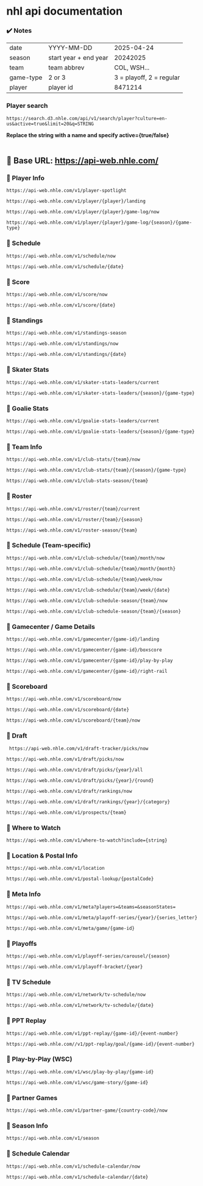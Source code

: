 # nhl api documentation


### ✔️ Notes

|  |  |  |
| --- | --- | --- |
| date | YYYY-MM-DD | 2025-04-24 |
| season | start year + end year | 20242025 |
| team | team abbrev | COL, WSH... |
| game-type | 2 or 3 | 3 = playoff, 2 = regular |
| player | player id | 8471214 |

###  Player search
```
https://search.d3.nhle.com/api/v1/search/player?culture=en-us&active=true&limit=20&q=STRING
```
  **Replace the string with a name and specify active={true/false}**
<br> <br>
## 📌 Base URL: https://api-web.nhle.com/

### 🔹 Player Info

```
https://api-web.nhle.com/v1/player-spotlight
```
```
https://api-web.nhle.com/v1/player/{player}/landing
```
```
https://api-web.nhle.com/v1/player/{player}/game-log/now
```
```
https://api-web.nhle.com/v1/player/{player}/game-log/{season}/{game-type}
```

### 🔹 Schedule

```
https://api-web.nhle.com/v1/schedule/now
```
```
https://api-web.nhle.com/v1/schedule/{date}
```

### 🔹 Score

```
https://api-web.nhle.com/v1/score/now
```
```
https://api-web.nhle.com/v1/score/{date}
```

### 🔹 Standings

```
https://api-web.nhle.com/v1/standings-season
```
```
https://api-web.nhle.com/v1/standings/now
```
```
https://api-web.nhle.com/v1/standings/{date}
```

### 🔹 Skater Stats

```
https://api-web.nhle.com/v1/skater-stats-leaders/current
```
```
https://api-web.nhle.com/v1/skater-stats-leaders/{season}/{game-type}
```

### 🔹 Goalie Stats

```
https://api-web.nhle.com/v1/goalie-stats-leaders/current
```
```
https://api-web.nhle.com/v1/goalie-stats-leaders/{season}/{game-type}
```
### 🔹 Team Info

```
https://api-web.nhle.com/v1/club-stats/{team}/now
```
```
https://api-web.nhle.com/v1/club-stats/{team}/{season}/{game-type}
```
```
https://api-web.nhle.com/v1/club-stats-season/{team}
```
### 🔹 Roster

```
https://api-web.nhle.com/v1/roster/{team}/current
```
```
https://api-web.nhle.com/v1/roster/{team}/{season}
```
```
https://api-web.nhle.com/v1/roster-season/{team}
```
### 🔹 Schedule (Team-specific)

```
https://api-web.nhle.com/v1/club-schedule/{team}/month/now
```
```
https://api-web.nhle.com/v1/club-schedule/{team}/month/{month}
```
```
https://api-web.nhle.com/v1/club-schedule/{team}/week/now
```
```
https://api-web.nhle.com/v1/club-schedule/{team}/week/{date}
```
```
https://api-web.nhle.com/v1/club-schedule-season/{team}/now
```
```
https://api-web.nhle.com/v1/club-schedule-season/{team}/{season}
```
### 🔹 Gamecenter / Game Details

```
https://api-web.nhle.com/v1/gamecenter/{game-id}/landing
```
```
https://api-web.nhle.com/v1/gamecenter/{game-id}/boxscore
```
```
https://api-web.nhle.com/v1/gamecenter/{game-id}/play-by-play
```
```
https://api-web.nhle.com/v1/gamecenter/{game-id}/right-rail
```
### 🔹 Scoreboard

```
https://api-web.nhle.com/v1/scoreboard/now
```
```
https://api-web.nhle.com/v1/scoreboard/{date}
```
```
https://api-web.nhle.com/v1/scoreboard/{team}/now
```
### 🔹 Draft
```
 https://api-web.nhle.com/v1/draft-tracker/picks/now
```
```
https://api-web.nhle.com/v1/draft/picks/now
```
```
https://api-web.nhle.com/v1/draft/picks/{year}/all
```
```
https://api-web.nhle.com/v1/draft/picks/{year}/{round}
```
```
https://api-web.nhle.com/v1/draft/rankings/now
```
```
https://api-web.nhle.com/v1/draft/rankings/{year}/{category}
```
```
https://api-web.nhle.com/v1/prospects/{team}
```
### 🔹 Where to Watch

```
https://api-web.nhle.com/v1/where-to-watch?include={string}
```
 
### 🔹 Location & Postal Info

```
https://api-web.nhle.com/v1/location
```
```
https://api-web.nhle.com/v1/postal-lookup/{postalCode}
```

### 🔹 Meta Info

```
https://api-web.nhle.com/v1/meta?players=&teams=&seasonStates=
```
```
https://api-web.nhle.com/v1/meta/playoff-series/{year}/{series_letter}
```
```
https://api-web.nhle.com/v1/meta/game/{game-id}
```

### 🔹 Playoffs

```
https://api-web.nhle.com/v1/playoff-series/carousel/{season}
```
```
https://api-web.nhle.com/v1/playoff-bracket/{year}
```
### 🔹 TV Schedule

```
https://api-web.nhle.com/v1/network/tv-schedule/now
```
```
https://api-web.nhle.com/v1/network/tv-schedule/{date}
```
### 🔹 PPT Replay
```
https://api-web.nhle.com/v1/ppt-replay/{game-id}/{event-number}
```
```
https://api-web.nhle.com//v1/ppt-replay/goal/{game-id}/{event-number}
```
### 🔹 Play-by-Play (WSC)

```
https://api-web.nhle.com/v1/wsc/play-by-play/{game-id}
```
```
https://api-web.nhle.com/v1/wsc/game-story/{game-id}
```
### 🔹 Partner Games

```
https://api-web.nhle.com/v1/partner-game/{country-code}/now
```
### 🔹 Season Info

```
https://api-web.nhle.com/v1/season
```

### 🔹 Schedule Calendar

```
https://api-web.nhle.com/v1/schedule-calendar/now
```
```
https://api-web.nhle.com/v1/schedule-calendar/{date}
```
